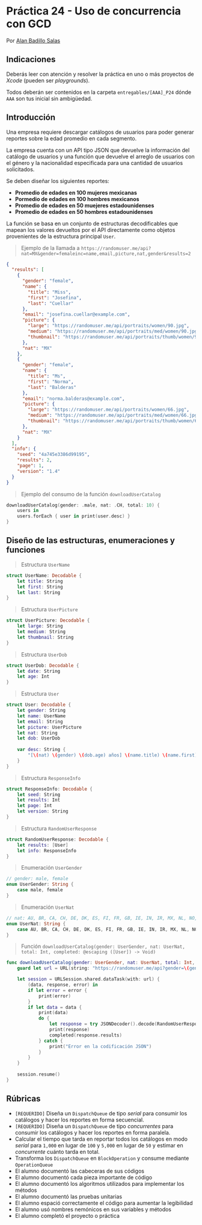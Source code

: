 # Práctica 24 - Uso de concurrencia con GCD

Por [Alan Badillo Salas](https://www.nomadacode.com)

## Indicaciones

Deberás leer con atención y resolver la práctica en uno o más proyectos de *Xcode* (pueden ser *playgrounds*).

Todos deberán ser contenidos en la carpeta `entregables/[AAA]_P24` dónde `AAA` son tus inicial sin ambigüedad.

## Introducción

Una empresa requiere descargar catálogos de usuarios para poder generar reportes sobre la edad promedio en cada segmento.

La empresa cuenta con un API tipo JSON que devuelve la información del catálogo de usuarios y una función que devuelve el arreglo de usuarios con el género y la nacionalidad especificada para una cantidad de usuarios solicitados.

Se deben diseñar los siguientes reportes:

* **Promedio de edades en 100 mujeres mexicanas**
* **Pormedio de edades en 100 hombres mexicanos**
* **Promedio de edades en 50 muejeres estadounidenses**
* **Promedio de edades en 50 hombres estadounidenses**

La función se basa en un conjunto de estructuras decodificables que mapean los valores devueltos por el API directamente como objetos provenientes de la estructura principal `User`.

> Ejemplo de la llamada a `https://randomuser.me/api?nat=MX&gender=femaleinc=name,email,picture,nat,gender&results=2`

```json
{
  "results": [
    {
      "gender": "female",
      "name": {
        "title": "Miss",
        "first": "Josefina",
        "last": "Cuellar"
      },
      "email": "josefina.cuellar@example.com",
      "picture": {
        "large": "https://randomuser.me/api/portraits/women/90.jpg",
        "medium": "https://randomuser.me/api/portraits/med/women/90.jpg",
        "thumbnail": "https://randomuser.me/api/portraits/thumb/women/90.jpg"
      },
      "nat": "MX"
    },
    {
      "gender": "female",
      "name": {
        "title": "Ms",
        "first": "Norma",
        "last": "Balderas"
      },
      "email": "norma.balderas@example.com",
      "picture": {
        "large": "https://randomuser.me/api/portraits/women/66.jpg",
        "medium": "https://randomuser.me/api/portraits/med/women/66.jpg",
        "thumbnail": "https://randomuser.me/api/portraits/thumb/women/66.jpg"
      },
      "nat": "MX"
    }
  ],
  "info": {
    "seed": "4a745e3386d99195",
    "results": 2,
    "page": 1,
    "version": "1.4"
  }
}
```

> Ejemplo del consumo de la función `downloadUserCatalog`

```swift
downloadUserCatalog(gender: .male, nat: .CH, total: 10) {
    users in
    users.forEach { user in print(user.desc) }
}
```

## Diseño de las estructuras, enumeraciones y funciones

> Estructura `UserName`

```swift
struct UserName: Decodable {
    let title: String
    let first: String
    let last: String
}
```

> Estructura `UserPicture`

```swift
struct UserPicture: Decodable {
    let large: String
    let medium: String
    let thumbnail: String
}
```

> Estructura `UserDob`

```swift
struct UserDob: Decodable {
    let date: String
    let age: Int
}
```

> Estructura `User`

```swift
struct User: Decodable {
    let gender: String
    let name: UserName
    let email: String
    let picture: UserPicture
    let nat: String
    let dob: UserDob
    
    var desc: String {
        "[\(nat) \(gender) \(dob.age) años] \(name.title) \(name.first) \(name.last) <\(email)>"
    }
}
```

> Estructura `ResponseInfo`

```swift
struct ResponseInfo: Decodable {
    let seed: String
    let results: Int
    let page: Int
    let version: String
}
```

> Estructura `RandomUserResponse`

```swift
struct RandomUserResponse: Decodable {
    let results: [User]
    let info: ResponseInfo
}
```

> Enumeración `UserGender`

```swift
// gender: male, female
enum UserGender: String {
    case male, female
}
```

> Enumeración `UserNat`

```swift
// nat: AU, BR, CA, CH, DE, DK, ES, FI, FR, GB, IE, IN, IR, MX, NL, NO, NZ, RS, TR, UA, US
enum UserNat: String {
    case AU, BR, CA, CH, DE, DK, ES, FI, FR, GB, IE, IN, IR, MX, NL, NO, NZ, RS, TR, UA, US
}
```

> Función `downloadUserCatalog(gender: UserGender, nat: UserNat, total: Int, completed: @escaping ([User]) -> Void)`

```swift
func downloadUserCatalog(gender: UserGender, nat: UserNat, total: Int, completed: @escaping ([User]) -> Void) {
    guard let url = URL(string: "https://randomuser.me/api?gender=\(gender.rawValue)&nat=\(nat.rawValue)&inc=name,email,picture,nat,gender,dob&results=\(total)") else { return }

    let session = URLSession.shared.dataTask(with: url) {
        (data, response, error) in
        if let error = error {
            print(error)
        }
        if let data = data {
            print(data)
            do {
                let response = try JSONDecoder().decode(RandomUserResponse.self, from: data)
                print(response)
                completed(response.results)
            } catch {
                print("Error en la codificación JSON")
            }
        }
    }
    
    session.resume()
}
```

## Rúbricas

* `[REQUERIDO]` Diseña un `DispatchQueue` de tipo *serial* para consumir los catálogos y hacer los reportes en forma secuencial.
* `[REQUERIDO]` Diseña un `DispatchQueue` de tipo *concurrentes* para consumir los catálogos y hacer los reportes en forma paralela.
* Calcular el tiempo que tarda en reportar todos los catálogos en modo *serial* para `1,000` en lugar de `100` y `5,000` en lugar de `50` y estimar en *concurrente* cuánto tarda en total.
* Transforma los `DispatchQueue` en `BlockOperation` y consume mediante `OperationQueue`
* El alumno documentó las cabeceras de sus códigos
* El alumno documentó cada pieza importante de código
* El alumno documentó los algoritmos utilizados para implementar los métodos
* El alumno documentó las pruebas unitarias
* El alumno espació correctamente el código para aumentar la legibilidad
* El alumno usó nombres nemónicos en sus variables y métodos
* El alumno completó el proyecto o práctica